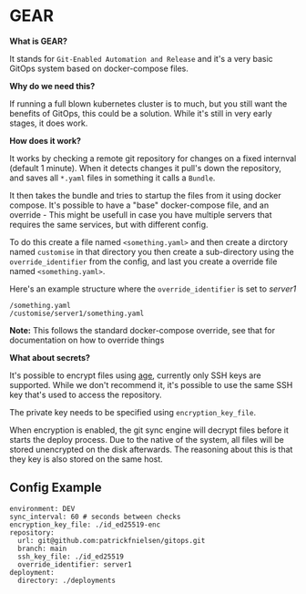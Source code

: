 # GEAR
**What is GEAR?**

It stands for `Git-Enabled Automation and Release` and it's a very basic GitOps system based on docker-compose files.

**Why do we need this?**

If running a full blown kubernetes cluster is to much, but you still want the benefits of GitOps, this could be a solution. While it's still in very early stages, it does work.

**How does it work?**

It works by checking a remote git repository for changes on a fixed internval (default 1 minute). When it detects changes it pull's down the repository, and saves all `*.yaml` files in something it calls a `Bundle`.

It then takes the bundle and tries to startup the files from it using docker compose. It's possible to have a "base" docker-compose file, and an override - This might be usefull in case you have multiple servers that requires the same services, but with different config.

To do this create a file named `<something.yaml>` and then create a dirctory named `customise` in that directory you then create a sub-directory using the `override_identifier` from the config, and last you create a override file named `<something.yaml>`.

Here's an example structure where the `override_identifier` is set to *server1*
```
/something.yaml
/customise/server1/something.yaml
```
**Note:** This follows the standard docker-compose override, see that for documentation on how to override things

**What about secrets?**

It's possible to encrypt files using [age](https://github.com/FiloSottile/age/tree/main), currently only SSH keys are supported.
While we don't recommend it, it's possible to use the same SSH key that's used to access the repository.

The private key needs to be specified using `encryption_key_file`.

When encryption is enabled, the git sync engine will decrypt files before it starts the deploy process. Due to the native of the system, all files will be stored unencrypted on the disk afterwards. The reasoning about this is that they key is also stored on the same host.

## Config Example
```
environment: DEV
sync_interval: 60 # seconds between checks
encryption_key_file: ./id_ed25519-enc
repository:
  url: git@github.com:patrickfnielsen/gitops.git
  branch: main
  ssh_key_file: ./id_ed25519
  override_identifier: server1
deployment:
  directory: ./deployments
```